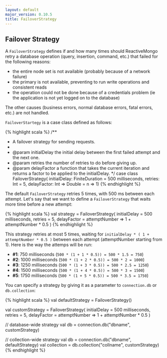 ```yaml
---
layout: default
major_version: 0.10.5
title: FailoverStrategy
---
```


## Failover Strategy

A `FailoverStrategy` defines if and how many times should ReactiveMongo retry a database operation (query, insertion, command, etc.) that failed for the following reasons:

- the entire node set is not available (probably because of a network failure)
- the primary is not available, preventing to run write operations and consistent reads
- the operation could not be done because of a credentials problem (ie the application is not yet logged on to the database)

The other causes (business errors, normal database errors, fatal errors, etc.) are not handled.

`FailoverStartegy` is a case class defined as follows:

{% highlight scala %}
/**
 * A failover strategy for sending requests.
 *
 * @param initialDelay the initial delay between the first failed attempt and the next one.
 * @param retries the number of retries to do before giving up.
 * @param delayFactor a function that takes the current iteration and returns a factor to be applied to the initialDelay.
 */
case class FailoverStrategy(
  initialDelay: FiniteDuration = 500 milliseconds,
  retries: Int = 5,
  delayFactor: Int => Double = n => 1)
{% endhighlight %}

The default `FailoverStrategy` retries 5 times, with 500 ms between each attempt. Let's say that we want to define a `FailoverStrategy` that waits more time before a new attempt:

{% highlight scala %}
val strategy =
  FailoverStrategy(
    initialDelay = 500 milliseconds,
    retries = 5,
    delayFactor =
      attemptNumber => 1 + attemptNumber * 0.5
  )
{% endhighlight %}

This strategy retries at most 5 times, waiting for `initialDelay * ( 1 + attemptNumber * 0.5 )` between each attempt (attemptNumber starting from 1). Here is the way the attemps will be run:

- __#1__: 750 milliseconds (`500 * (1 + 1 * 0.5)) = 500 * 1.5 = 750`)
- __#2__: 1000 milliseconds (`500 * (1 + 2 * 0.5)) = 500 * 2 = 1000`)
- __#3__: 1250 milliseconds (`500 * (1 + 3 * 0.5)) = 500 * 2.5 = 1250`)
- __#4__: 1500 milliseconds (`500 * (1 + 4 * 0.5)) = 500 * 3 = 1500`)
- __#5__: 1750 milliseconds (`500 * (1 + 5 * 0.5)) = 500 * 3.5 = 1750`)

You can specify a strategy by giving it as a parameter to `connection.db` or `db.collection`:

{% highlight scala %}
val defaultStrategy = FailoverStrategy()

val customStrategy =
  FailoverStrategy(
    initialDelay = 500 milliseconds,
    retries = 5,
    delayFactor =
      attemptNumber => 1 + attemptNumber * 0.5
  )

// database-wide strategy
val db = connection.db("dbname", customStrategy)

// collection-wide strategy
val db = connection.db("dbname", defaultStrategy)
val collection = db.collection("collname", customStrategy)
{% endhighlight %}
